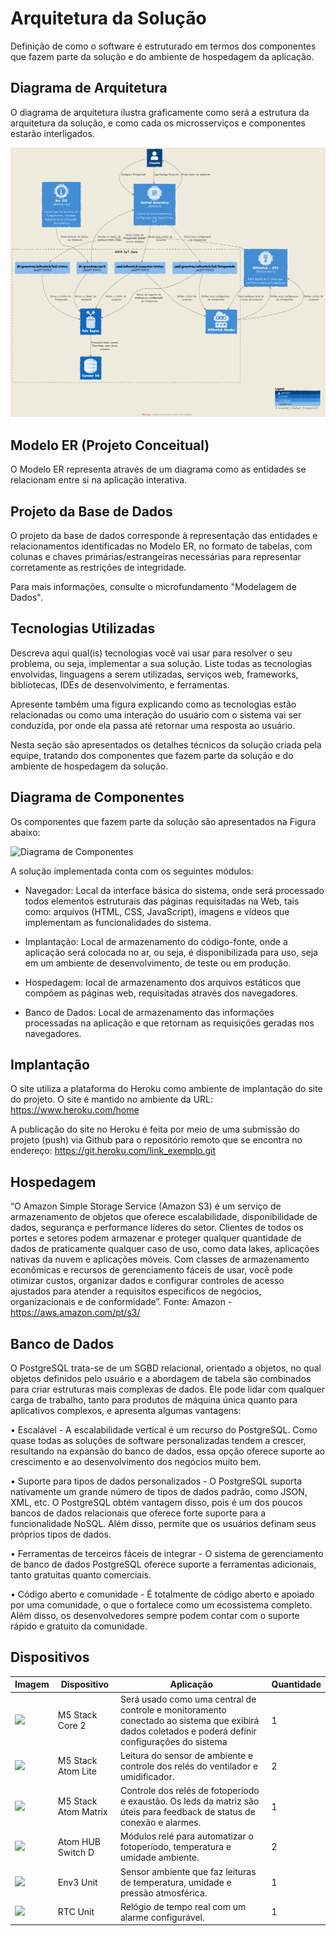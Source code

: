 # Arquitetura da Solução

Definição de como o software é estruturado em termos dos componentes que fazem parte da solução e do ambiente de hospedagem da aplicação.

## Diagrama de Arquitetura

O diagrama de arquitetura ilustra graficamente como será a estrutura da arquitetura da solução, e como cada os microsserviços e componentes estarão interligados. 

![Diagrama de Arquitetura](../out/docs/arquitetura/arquitetura/arquitetura.png)

## Modelo ER (Projeto Conceitual)

O Modelo ER representa através de um diagrama como as entidades se relacionam entre si na aplicação interativa. 

## Projeto da Base de Dados

O projeto da base de dados corresponde à representação das entidades e relacionamentos identificadas no Modelo ER, no formato de tabelas, com colunas e chaves primárias/estrangeiras necessárias para representar corretamente as restrições de integridade.
 
Para mais informações, consulte o microfundamento "Modelagem de Dados".

## Tecnologias Utilizadas

Descreva aqui qual(is) tecnologias você vai usar para resolver o seu problema, ou seja, implementar a sua solução. Liste todas as tecnologias envolvidas, linguagens a serem utilizadas, serviços web, frameworks, bibliotecas, IDEs de desenvolvimento, e ferramentas.

Apresente também uma figura explicando como as tecnologias estão relacionadas ou como uma interação do usuário com o sistema vai ser conduzida, por onde ela passa até retornar uma resposta ao usuário.

Nesta seção são apresentados os detalhes técnicos da solução criada pela equipe, tratando dos componentes que fazem parte da solução e do ambiente de hospedagem da solução.

## Diagrama de Componentes
Os componentes que fazem parte da solução são apresentados na Figura abaixo:
 
![Diagrama de Componentes](img.png) 

A solução implementada conta com os seguintes módulos:

- Navegador: Local da interface básica do sistema, onde será processado todos elementos estruturais das páginas requisitadas na Web, tais como: arquivos (HTML, CSS, JavaScript), imagens e vídeos que implementam as funcionalidades do sistema.

- Implantação: Local de armazenamento do código-fonte, onde a aplicação será colocada no ar, ou seja, é disponibilizada para uso, seja em um ambiente de desenvolvimento, de teste ou em produção.

- Hospedagem: local de armazenamento dos arquivos estáticos que compõem as páginas web, requisitadas através dos navegadores. 

- Banco de Dados: Local de armazenamento das informações processadas na aplicação e que retornam as requisições geradas nos navegadores.

## Implantação
O site utiliza a plataforma do Heroku como ambiente de implantação do site do projeto. O site é mantido no ambiente da URL: https://www.heroku.com/home

A publicação do site no Heroku é feita por meio de uma submissão do projeto (push) via Github para o repositório remoto que se encontra no endereço: 
https://git.heroku.com/link_exemplo.git


## Hospedagem
“O Amazon Simple Storage Service (Amazon S3) é um serviço de armazenamento de objetos que oferece escalabilidade, disponibilidade de dados, segurança e performance líderes do setor. Clientes de todos os portes e setores podem armazenar e proteger qualquer quantidade de dados de praticamente qualquer caso de uso, como data lakes, aplicações nativas da nuvem e aplicações móveis. Com classes de armazenamento econômicas e recursos de gerenciamento fáceis de usar, você pode otimizar custos, organizar dados e configurar controles de acesso ajustados para atender a requisitos específicos de negócios, organizacionais e de conformidade”. Fonte: Amazon -  https://aws.amazon.com/pt/s3/


## Banco de Dados
O PostgreSQL trata-se de um SGBD relacional, orientado a objetos, no qual objetos definidos pelo usuário e a abordagem de tabela são combinados para criar estruturas mais complexas de dados. Ele pode lidar com qualquer carga de trabalho, tanto para produtos de máquina única quanto para aplicativos complexos, e apresenta algumas vantagens:

•	Escalável - A escalabilidade vertical é um recurso do PostgreSQL. Como quase todas as soluções de software personalizadas tendem a crescer, resultando na expansão do banco de dados, essa opção oferece suporte ao crescimento e ao desenvolvimento dos negócios muito bem.

•	Suporte para tipos de dados personalizados - O PostgreSQL suporta nativamente um grande número de tipos de dados padrão, como JSON, XML, etc. O PostgreSQL obtém vantagem disso, pois é um dos poucos bancos de dados relacionais que oferece forte suporte para a funcionalidade NoSQL. Além disso, permite que os usuários definam seus próprios tipos de dados. 

•	Ferramentas de terceiros fáceis de integrar - O sistema de gerenciamento de banco de dados PostgreSQL oferece suporte a ferramentas adicionais, tanto gratuitas quanto comerciais. 

•	Código aberto e comunidade - É totalmente de código aberto e apoiado por uma comunidade, o que o fortalece como um ecossistema completo. Além disso, os desenvolvedores sempre podem contar com o suporte rápido e gratuito da comunidade.

## Dispositivos

| Imagem | Dispositivo | Aplicação | Quantidade |
|--------|-------------|-----------|------------|
| <img src="https://cdn.shopify.com/s/files/1/0056/7689/2250/products/3_8078b53c-8d2e-4445-84aa-1ed1d4898874_1200x1200.jpg?v=1654830268"> | M5 Stack Core 2 | Será usado como uma central de controle e monitoramento conectado ao sistema que exibirá dados coletados e poderá definir configurações do sistema | 1 |
| <img src="https://cdn.shopify.com/s/files/1/0056/7689/2250/products/3_2e4a5d8d-c739-405a-9494-431e2edec8ae_1200x1200.jpg?v=1655692121">  | M5 Stack Atom Lite | Leitura do sensor de ambiente e controle dos relés do ventilador e umidificador. | 2 |
| <img src="https://cdn.shopify.com/s/files/1/0056/7689/2250/products/3_879fd0f2-cbe5-45b3-9056-6f3185e7530f_1200x1200.jpg?v=1655692021"> | M5 Stack Atom Matrix | Controle dos relés de fotoperíodo e exaustão. Os leds da matriz são úteis para feedback de status de conexão e alarmes. | 1 |
| <img src="https://cdn.shopify.com/s/files/1/0056/7689/2250/products/3_cf4d6f58-dddd-4a70-8bd5-9628775151ab_1200x1200.jpg?v=1607929895"> | Atom HUB Switch D | Módulos relé para automatizar o fotoperíodo, temperatura e umidade ambiente. | 2 |
| <img src="https://cdn.shopify.com/s/files/1/0056/7689/2250/products/4_a60a5e8c-7e5d-4706-9f6e-4c808a6c60e0_1200x1200.jpg?v=1627863922"> | Env3 Unit | Sensor ambiente que faz leituras de temperatura, umidade e pressão atmosférica. | 1 |
| <img src="https://cdn.shopify.com/s/files/1/0056/7689/2250/products/4_b690441a-fb9a-455a-b481-ca85aaee8517_1200x1200.jpg?v=1627863925"> | RTC Unit | Relógio de tempo real com um alarme configurável. | 1 |